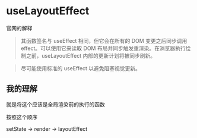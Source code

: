 # useLayoutEffect

官网的解释

> 其函数签名与 useEffect 相同，但它会在所有的 DOM 变更之后同步调用 effect。可以使用它来读取 DOM 布局并同步触发重渲染。在浏览器执行绘制之前，useLayoutEffect 内部的更新计划将被同步刷新。

> 尽可能使用标准的 useEffect 以避免阻塞视觉更新。

## 我的理解

就是将这个应该是全局渲染前的执行的函数

按照这个顺序

setState -> render -> layoutEffect
